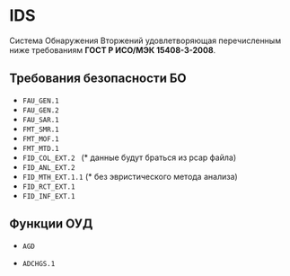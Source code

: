 # IDS

Система Обнаружения Вторжений удовлетворяющая перечисленным ниже требованиям **ГОСТ Р ИСО/МЭК 15408-3-2008**.
 
## Требования безопасности БО

- `FAU_GEN.1`
- `FAU_GEN.2`
- `FAU_SAR.1`
- `FMT_SMR.1`
- `FMT_MOF.1`
- `FMT_MTD.1`
- `FID_COL_EXT.2 ` (* данные будут браться из pcap файла)
- `FID_ANL_EXT.2`
- `FID_MTH_EXT.1.1` (* без эвристического метода анализа)
- `FID_RCT_EXT.1`
- `FID_INF_EXT.1`

## Функции ОУД

- `AGD`

- `ADCHGS.1`

